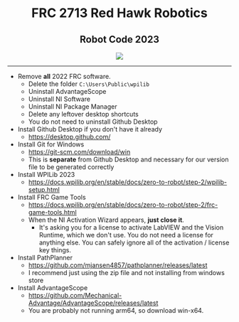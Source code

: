 <div align="center">
    <h1>FRC 2713 Red Hawk Robotics</h1>
    <h2>Robot Code 2023</h2>
    <img src="https://github.com/Sid220/Robot2023/actions/workflows/gradle.yml/badge.svg" />
</div>

---

- Remove **all** 2022 FRC software.
    - Delete the folder `C:\Users\Public\wpilib`
    - Uninstall AdvantageScope
    - Uninstall NI Software
    - Uninstall NI Package Manager
    - Delete any leftover desktop shortcuts
    - You do not need to uninstall Github Desktop
- Install Github Desktop if you don't have it already
    - https://desktop.github.com/
- Install Git for Windows
    - https://git-scm.com/download/win
    - This is **separate** from Github Desktop and necessary for our version file to be generated correctly
- Install WPILib 2023
    - https://docs.wpilib.org/en/stable/docs/zero-to-robot/step-2/wpilib-setup.html
- Install FRC Game Tools
    - https://docs.wpilib.org/en/stable/docs/zero-to-robot/step-2/frc-game-tools.html
    - When the NI Activation Wizard appears, **just close it**.
        - It's asking you for a license to activate LabVIEW and the Vision Runtime, which we don't use. You do not need a license for anything else. You can safely ignore all of the activation / license key things.
- Install PathPlanner
    - https://github.com/mjansen4857/pathplanner/releases/latest
    - I recommend just using the zip file and not installing from windows store
- Install AdvantageScope
    - https://github.com/Mechanical-Advantage/AdvantageScope/releases/latest
    - You are probably not running arm64, so download win-x64.
